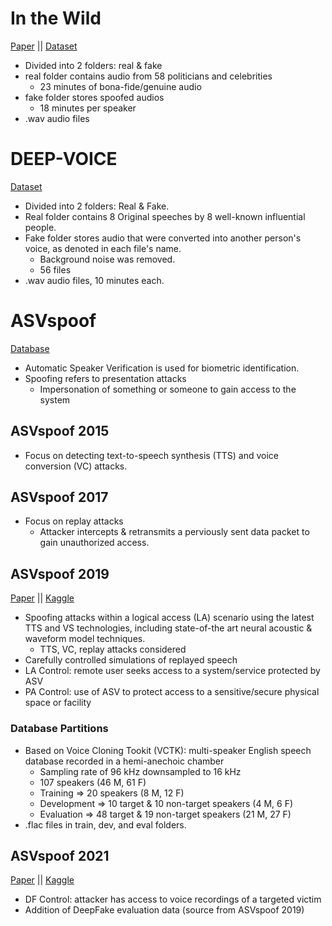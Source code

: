 # In the Wild
[Paper]() || [Dataset](https://www.kaggle.com/datasets/abdallamohamed312/in-the-wild-audio-deepfake?select=release_in_the_wild)
- Divided into 2 folders: real & fake
- real folder contains audio from 58 politicians and celebrities
  - 23 minutes of bona-fide/genuine audio
- fake folder stores spoofed audios
  - 18 minutes per speaker
- .wav audio files

# DEEP-VOICE
[Dataset](https://www.kaggle.com/datasets/birdy654/deep-voice-deepfake-voice-recognition/data)
- Divided into 2 folders: Real & Fake.
- Real folder contains 8 Original speeches by 8 well-known influential people.
- Fake folder stores audio that were converted into another person's voice, as denoted in each file's name.
  - Background noise was removed.
  - 56 files
- .wav audio files, 10 minutes each.

# ASVspoof
[Database](https://www.asvspoof.org/database)
- Automatic Speaker Verification is used for biometric identification.
- Spoofing refers to presentation attacks
  - Impersonation of something or someone to gain access to the system

## ASVspoof 2015
- Focus on detecting text-to-speech synthesis (TTS) and voice conversion (VC) attacks.

## ASVspoof 2017
- Focus on replay attacks
  - Attacker intercepts & retransmits a perviously sent data packet to gain unauthorized access.

## ASVspoof 2019
[Paper](https://arxiv.org/pdf/1911.01601) ||
[Kaggle](https://www.kaggle.com/datasets/awsaf49/asvpoof-2019-dataset)
- Spoofing attacks within a logical access (LA) scenario using the latest TTS and VS technologies, including state-of-the art neural acoustic & waveform model techniques.
  - TTS, VC, replay attacks considered
- Carefully controlled simulations of replayed speech
- LA Control: remote user seeks access to a system/service protected by ASV
- PA Control: use of ASV to protect access to a sensitive/secure physical space or facility
### Database Partitions
- Based on Voice Cloning Tookit (VCTK): multi-speaker English speech database recorded in a hemi-anechoic chamber
  - Sampling rate of 96 kHz downsampled to 16 kHz
  - 107 speakers (46 M, 61 F)
  - Training => 20 speakers (8 M, 12 F)
  - Development => 10 target & 10 non-target speakers (4 M, 6 F)
  - Evaluation => 48 target & 19 non-target speakers (21 M, 27 F)
- .flac files in train, dev, and eval folders.

## ASVspoof 2021
[Paper](https://www.isca-archive.org/asvspoof_2021/yamagishi21_asvspoof.pdf) || [Kaggle](https://www.kaggle.com/datasets/mohammedabdeldayem/avsspoof-2021)
- DF Control: attacker has access to voice recordings of a targeted victim
- Addition of DeepFake evaluation data (source from ASVspoof 2019)
